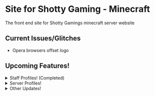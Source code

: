 # Site for Shotty Gaming - Minecraft
The front end site for Shotty Gamings minecraft server website

## Current Issues/Glitches
 - Opera browsers offset logo


## Upcoming Features!
<details><summary> Staff Profiles! (Completed)</summary>
<p>

   - Amount of bans/mutes/kicks issued<br>
   - about<br>
   - favorite server<br>
   - How long as a staff member<br>
 
</p>
</details>
  
<details><summary> Server Profiles!</summary>
<p>

   - Server Status <br>
   - Player Counts <br>
   - Chat Viewer <br>
   - See online staff <br>
   - Amount of bans/mutes/kicks taken place on that specific server <br>
 
</p>
</details>
  
<details><summary> Other Updates! </summary>
<p>

   - Change Server Card Styling<br>
   - Footer <br>
   - Current Punishment Viewer <br>
 
</p>
</details>
